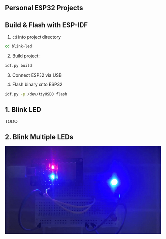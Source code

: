 ## Personal ESP32 Projects

## Build & Flash with ESP-IDF

1. `cd` into project directory
```sh
cd blink-led
```

2. Build project: 
```sh
idf.py build
```

3. Connect ESP32 via USB

4. Flash binary onto ESP32
```sh
idf.py -p /dev/ttyUSB0 flash
```

## 1. Blink LED

TODO

## 2. Blink Multiple LEDs

![](.assets/blink-multiple-led.gif)
